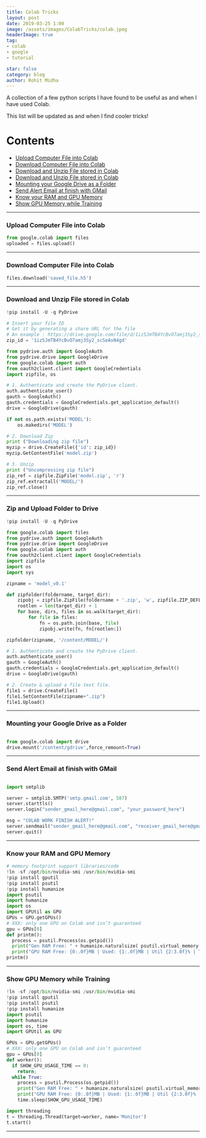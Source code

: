 ```yaml
---
title: Colab Tricks
layout: post
date: 2019-03-25 1:00
image: /assets/images/ColabTricks/colab.jpeg
headerImage: true
tag:
- colab
- google
- tutorial

star: false
category: blog
author: Rohit Midha
---
```


A collection of a few python scripts I have found to be useful as and when I have used Colab.

This list will be updated as and when I find cooler tricks!

# Contents

- [Upload Computer File into Colab](#upload-computer-file-into-colab)
- [Download Computer File into Colab](#download-computer-file-into-colab)
- [Download and Unzip File stored in Colab](#download-and-unzip-file-stored-in-colab)
- [Download and Unzip File stored in Colab](#download-and-unzip-file-stored-in-colab)
- [Mounting your Google Drive as a Folder](#mounting-your-google-drive-as-a-folder)
- [Send Alert Email at finish with GMail](#send-alert-email-at-finish-with-gmail)
- [Know your RAM and GPU Memory](#know-your-ram-and-gpu-memory)
- [Show GPU Memory while Training](#show-gpu-memory-while-training)

---

### Upload Computer File into Colab


```python
from google.colab import files
uploaded = files.upload()
```

---

### Download Computer File into Colab


```python
files.download('saved_file.h5')
```

---

### Download and Unzip File stored in Colab


```python
!pip install -U -q PyDrive

# Insert your file ID
# Get it by generating a share URL for the file
# An example : https://drive.google.com/file/d/1iz5JmTB4YcBvO7amj3Sy2_scSeAsN4gd/view?usp=sharing
zip_id = '1iz5JmTB4YcBvO7amj3Sy2_scSeAsN4gd'

from pydrive.auth import GoogleAuth
from pydrive.drive import GoogleDrive
from google.colab import auth
from oauth2client.client import GoogleCredentials
import zipfile, os

# 1. Authenticate and create the PyDrive client.
auth.authenticate_user()
gauth = GoogleAuth()
gauth.credentials = GoogleCredentials.get_application_default()
drive = GoogleDrive(gauth)

if not os.path.exists('MODEL'):
    os.makedirs('MODEL')

# 2. Download Zip
print ("Downloading zip file")
myzip = drive.CreateFile({'id': zip_id})
myzip.GetContentFile('model.zip')

# 3. Unzip
print ("Uncompressing zip file")
zip_ref = zipfile.ZipFile('model.zip', 'r')
zip_ref.extractall('MODEL/')
zip_ref.close()
```

---

### Zip and Upload Folder to Drive


```python
!pip install -U -q PyDrive

from google.colab import files
from pydrive.auth import GoogleAuth
from pydrive.drive import GoogleDrive
from google.colab import auth
from oauth2client.client import GoogleCredentials
import zipfile
import os
import sys

zipname = 'model_v0.1'

def zipfolder(foldername, target_dir):            
    zipobj = zipfile.ZipFile(foldername + '.zip', 'w', zipfile.ZIP_DEFLATED)
    rootlen = len(target_dir) + 1
    for base, dirs, files in os.walk(target_dir):
        for file in files:
            fn = os.path.join(base, file)
            zipobj.write(fn, fn[rootlen:])

zipfolder(zipname, '/content/MODEL/')

# 1. Authenticate and create the PyDrive client.
auth.authenticate_user()
gauth = GoogleAuth()
gauth.credentials = GoogleCredentials.get_application_default()
drive = GoogleDrive(gauth)

# 2. Create & upload a file text file.
file1 = drive.CreateFile()
file1.SetContentFile(zipname+".zip")
file1.Upload()
```

---

### Mounting your Google Drive as a Folder


```python

from google.colab import drive
drive.mount('/content/gdrive',force_remount=True)
```

---

### Send Alert Email at finish with GMail


```python

import smtplib

server = smtplib.SMTP('smtp.gmail.com', 587)
server.starttls()
server.login("sender_gmail_here@gmail.com", "your_password_here")

msg = "COLAB WORK FINISH ALERT!"
server.sendmail("sender_gmail_here@gmail.com", "receiver_gmail_here@gmail.com", msg)
server.quit()
```

---

### Know your RAM and GPU Memory


```python
# memory footprint support libraries/code
!ln -sf /opt/bin/nvidia-smi /usr/bin/nvidia-smi
!pip install gputil
!pip install psutil
!pip install humanize
import psutil
import humanize
import os
import GPUtil as GPU
GPUs = GPU.getGPUs()
# XXX: only one GPU on Colab and isn’t guaranteed
gpu = GPUs[0]
def printm():
  process = psutil.Process(os.getpid())
  print("Gen RAM Free: " + humanize.naturalsize( psutil.virtual_memory().available ), " I Proc size: " + humanize.naturalsize( process.memory_info().rss))
  print("GPU RAM Free: {0:.0f}MB | Used: {1:.0f}MB | Util {2:3.0f}% | Total {3:.0f}MB".format(gpu.memoryFree, gpu.memoryUsed, gpu.memoryUtil*100, gpu.memoryTotal))
printm()
```

---

### Show GPU Memory while Training


```python
!ln -sf /opt/bin/nvidia-smi /usr/bin/nvidia-smi
!pip install gputil
!pip install psutil
!pip install humanize
import psutil
import humanize
import os, time
import GPUtil as GPU

GPUs = GPU.getGPUs()
# XXX: only one GPU on Colab and isn’t guaranteed
gpu = GPUs[0]
def worker():
  if SHOW_GPU_USAGE_TIME == 0:
    return;
  while True:
    process = psutil.Process(os.getpid())
    print("Gen RAM Free: " + humanize.naturalsize( psutil.virtual_memory().available ), " I Proc size: " + humanize.naturalsize( process.memory_info().rss))
    print("GPU RAM Free: {0:.0f}MB | Used: {1:.0f}MB | Util {2:3.0f}% | Total {3:.0f}MB".format(gpu.memoryFree, gpu.memoryUsed, gpu.memoryUtil*100, gpu.memoryTotal))
    time.sleep(SHOW_GPU_USAGE_TIME)

import threading
t = threading.Thread(target=worker, name='Monitor')
t.start()
```


---
